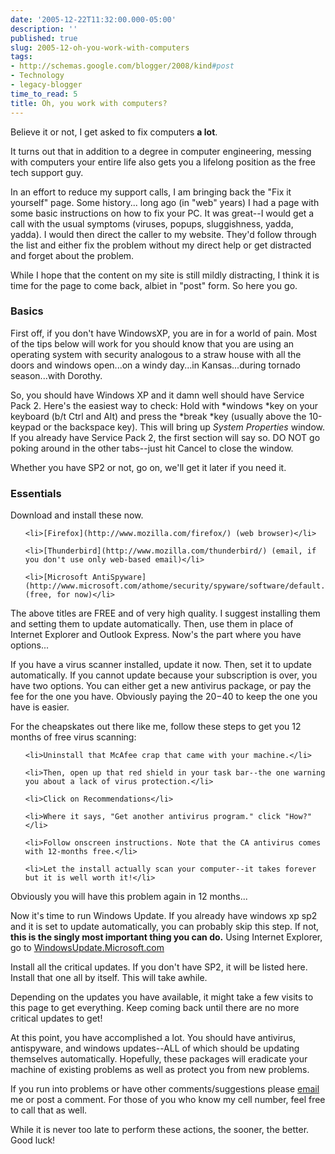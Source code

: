 ```yaml
---
date: '2005-12-22T11:32:00.000-05:00'
description: ''
published: true
slug: 2005-12-oh-you-work-with-computers
tags:
- http://schemas.google.com/blogger/2008/kind#post
- Technology
- legacy-blogger
time_to_read: 5
title: Oh, you work with computers?
---
```


Believe it or not, I get asked to fix computers <strong>a lot</strong>.

It turns out that in addition to a degree in computer engineering, messing with computers your entire life also gets you a lifelong position as the free tech support guy.

In an effort to reduce my support calls, I am bringing back the "Fix it yourself" page. Some history... long ago (in "web" years) I had a page with some basic instructions on how to fix your PC. It was great--I would get a call with the usual symptoms (viruses, popups, sluggishness, yadda, yadda). I would then direct the caller to my website. They'd follow through the list and either fix the problem without my direct help or get distracted and forget about the problem.

While I hope that the content on my site is still mildly distracting, I think it is time for the page to come back, albiet in "post" form. So here you go.

<h3>Basics</h3>

First off, if you don't have WindowsXP, you are in for a world of pain. Most of the tips below will work for you should know that you are using an operating system with security analogous to a straw house with all the doors and windows open...on a windy day...in Kansas...during tornado season...with Dorothy.

So, you should have Windows XP and it damn well should have Service Pack 2. Here's the easiest way to check: Hold with *windows *key on your keyboard (b/t Ctrl and Alt) and press the *break *key (usually above the 10-keypad or the backspace key). This will bring up *System Properties* window. If you already have Service Pack 2, the first section will say so. DO NOT go poking around in the other tabs--just hit Cancel to close the window.

Whether you have SP2 or not, go on, we'll get it later if you need it.

<h3>Essentials</h3>

Download and install these now.

<ol>

	<li>[Firefox](http://www.mozilla.com/firefox/) (web browser)</li>

	<li>[Thunderbird](http://www.mozilla.com/thunderbird/) (email, if you don't use only web-based email)</li>

	<li>[Microsoft AntiSpyware](http://www.microsoft.com/athome/security/spyware/software/default.mspx) (free, for now)</li>

</ol>

The above titles are FREE and of very high quality. I suggest installing them and setting them to update automatically. Then, use them in place of Internet Explorer and Outlook Express. Now's the part where you have options...

If you have a virus scanner installed, update it now. Then, set it to update automatically. If you cannot update because your subscription is over, you have two options. You can either get a new antivirus package, or pay the fee for the one you have. Obviously paying the $20-$40 to keep the one you have is easier. 

For the cheapskates out there like me, follow these steps to get you 12 months of free virus scanning:

<ol>

	<li>Uninstall that McAfee crap that came with your machine.</li>

	<li>Then, open up that red shield in your task bar--the one warning you about a lack of virus protection.</li>

	<li>Click on Recommendations</li>

	<li>Where it says, "Get another antivirus program." click "How?"</li>

	<li>Follow onscreen instructions. Note that the CA antivirus comes with 12-months free.</li>

	<li>Let the install actually scan your computer--it takes forever but it is well worth it!</li>

</ol>

Obviously you will have this problem again in 12 months...

Now it's time to run Windows Update. If you already have windows xp sp2 and it is set to update automatically, you can probably skip this step. If not, <strong>this is the singly most important thing you can do.</strong> Using Internet Explorer, go to [WindowsUpdate.Microsoft.com](http://windowsupdate.microsoft.com)

Install all the critical updates. If you don't have SP2, it will be listed here. Install that one all by itself. This will take awhile.

Depending on the updates you have available, it might take a few visits to this page to get everything. Keep coming back until there are no more critical updates to get!

At this point, you have accomplished a lot. You should have antivirus, antispyware, and windows updates--ALL of which should be updating themselves automatically. Hopefully, these packages will eradicate your machine of existing problems as well as protect you from new problems.

If you run into problems or have other comments/suggestions please [email ](mailto:mharen@gmail.com)me or post a comment. For those of you who know my cell number, feel free to call that as well.

While it is never too late to perform these actions, the sooner, the better. Good luck!
